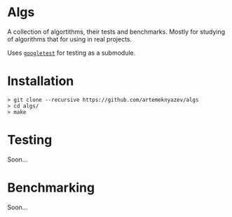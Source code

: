 # Algs

A collection of algortithms, their tests and benchmarks. Mostly for studying of algorithms that for using in real projects.

Uses [`googletest`](https://github.com/google/googletest) for testing as a submodule.

# Installation

```
> git clone --recursive https://github.com/artemeknyazev/algs
> cd algs/
> make
```

# Testing

Soon...

# Benchmarking

Soon...
